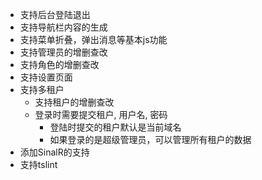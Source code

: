 - 支持后台登陆退出
- 支持导航栏内容的生成
- 支持菜单折叠，弹出消息等基本js功能
- 支持管理员的增删查改
- 支持角色的增删查改
- 支持设置页面
- 支持多租户
	- 支持租户的增删查改
	- 登录时需要提交租户, 用户名, 密码
		- 登陆时提交的租户默认是当前域名
		- 如果登录的是超级管理员，可以管理所有租户的数据
- 添加SinalR的支持
- 支持tslint
